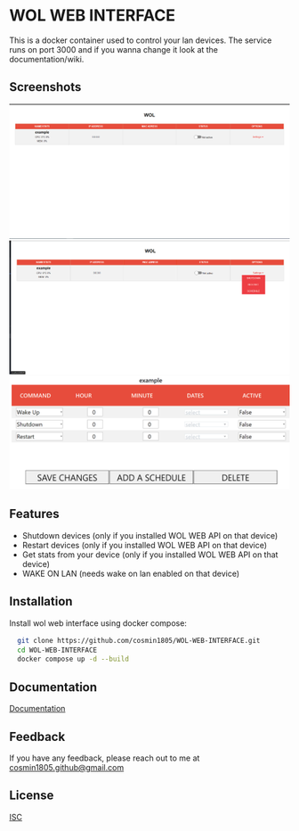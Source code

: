 
# WOL WEB INTERFACE

This is a docker container used to control your lan devices. The service runs on port 3000 and if you wanna change it look at the documentation/wiki.




## Screenshots

![WOL_INDEX](./README-IMAGES/WOL_INDEX.PNG)
![WOL_INDEX](./README-IMAGES/WOL_INDEX_2.PNG)
![WOL_SCHEDULE](./README-IMAGES/WOL_SCHEDULE.PNG)

## Features

- Shutdown devices (only if you installed WOL WEB API on that device)
- Restart devices (only if you installed WOL WEB API on that device)
- Get stats from your device (only if you installed WOL WEB API on that device)
- WAKE ON LAN (needs wake on lan enabled on that device)

## Installation

Install wol web interface using docker compose:

```bash
  git clone https://github.com/cosmin1805/WOL-WEB-INTERFACE.git
  cd WOL-WEB-INTERFACE
  docker compose up -d --build
```
    
## Documentation

[Documentation](https://linktodocumentation)


## Feedback

If you have any feedback, please reach out to me at cosmin1805.github@gmail.com


## License

[ISC](https://choosealicense.com/licenses/isc/)

